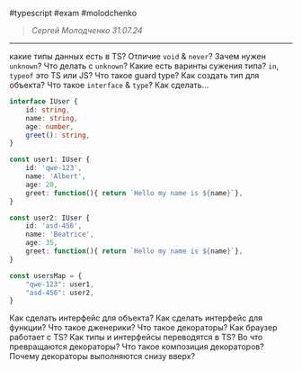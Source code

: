 #typescript 
#exam 
#molodchenko

> *Сергей Молодченко* 
> *31.07.24*
---

какие типы данных есть в TS?
Отличие `void` & `never`?
Зачем нужен `unknown`?
Что делать с `unknown`?
Какие есть варинты сужения типа?
`in`, `typeof` это TS или JS?
Что такое guard type?
Как создать тип для объекта?
Что такое `interface` & `type`?
Как сделать...

```ts
interface IUser {
	id: string,
	name: string,
	age: number,
	greet(): string,
}

const user1: IUser {
	id: 'qwe-123',
	name: 'Albert',
	age: 20,
	greet: function(){ return `Hello my name is ${name}`},
}

const user2: IUser {
	id: 'asd-456',
	name: 'Beatrice',
	age: 35,
	greet: function(){ return `Hello my name is ${name}`},
}

const usersMap = {
	"qwe-123": user1,
	"asd-456": user2,
}
```

Как сделать интерфейс для объекта?
Как сделать интерфейс для функции?
Что такое дженерики?
Что такое декораторы?
Как браузер работает с TS?
Как типы и интерфейсы переводятся в TS?
Во что превращаются декораторы?
Что такое композиция декораторов?
Почему декораторы выполняются снизу вверх?